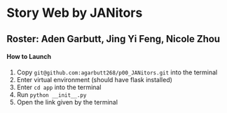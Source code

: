 # Story Web by JANitors

## Roster: Aden Garbutt, Jing Yi Feng, Nicole Zhou


#### How to Launch
1. Copy ```git@github.com:agarbutt268/p00_JANitors.git``` into the terminal
2. Enter virtual environment (should have flask installed)
3. Enter ```cd app``` into the terminal
4. Run ```python __init__.py```
5. Open the link given by the terminal
